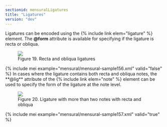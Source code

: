 ```yaml
---
sectionid: mensuralLigatures
title: "Ligatures"
version: "dev"
---
```


Ligatures can be encoded using the {% include link elem="ligature" %} element. The
**@form** attribute is available for specifying if the ligature is recta or
obliqua.

<figure class="figure"><img src="{{ site.baseurl }}/Images/modules/mensural/ex_ligatures01.png" class="img-responsive"><figcaption class="figure-caption">Figure 19. Recta and obliqua ligatures</figcaption>
</figure>{% include mei example="mensural/mensural-sample156.xml" valid="false" %}
In cases where the ligature contains both recta and obliqua notes, the **@lig**
attribute of the {% include link elem="note" %} element can be used to specify the form of the
ligature at the note level.


<figure class="figure"><img src="{{ site.baseurl }}/Images/modules/mensural/ex_ligatures02.png" class="img-responsive"><figcaption class="figure-caption">Figure 20. Ligature with more than two notes with recta and obliqua</figcaption>
</figure>{% include mei example="mensural/mensural-sample157.xml" valid="true" %}


